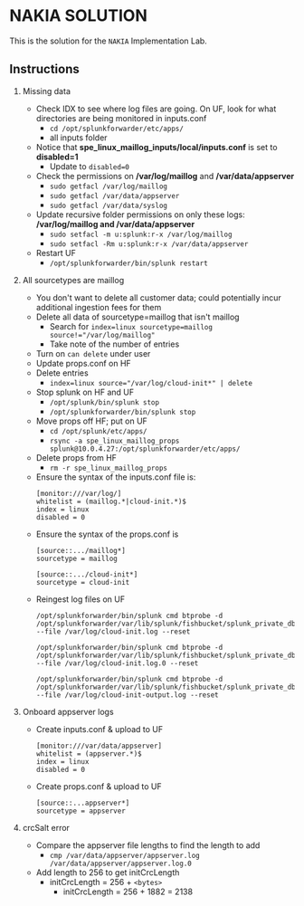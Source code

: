 # NAKIA SOLUTION

This is the solution for the `NAKIA` Implementation Lab.

## Instructions

1. Missing data
    - Check IDX to see where log files are going. On UF, look for what directories are being monitored in inputs.conf
        - `cd /opt/splunkforwarder/etc/apps/`
        - all inputs folder
    - Notice that **spe_linux_maillog_inputs/local/inputs.conf** is set to **disabled=1**
        - Update to `disabled=0`
    - Check the permissions on **/var/log/maillog** and **/var/data/appserver**
        - `sudo getfacl /var/log/maillog`
        - `sudo getfacl /var/data/appserver`
        - `sudo getfacl /var/data/syslog`
    - Update recursive folder permissions on only these logs: **/var/log/maillog and /var/data/appserver**
        - `sudo setfacl -m u:splunk:r-x /var/log/maillog`
        - `sudo setfacl -Rm u:splunk:r-x /var/data/appserver`
    - Restart UF
        - `/opt/splunkforwarder/bin/splunk restart`

1. All sourcetypes are maillog 

    - You don't want to delete all customer data; could potentially incur additional ingestion fees for them
    - Delete all data of sourcetype=maillog that isn't maillog
        - Search for `index=linux sourcetype=maillog source!="/var/log/maillog"`
        - Take note of the number of entries
    - Turn on `can delete` under user
    - Update props.conf on HF
    - Delete entries
        - `index=linux source="/var/log/cloud-init*" | delete`
    - Stop splunk on HF and UF
        - `/opt/splunk/bin/splunk stop`
        - `/opt/splunkforwarder/bin/splunk stop`
    - Move props off HF; put on UF
        - `cd /opt/splunk/etc/apps/`
        - `rsync -a spe_linux_maillog_props splunk@10.0.4.27:/opt/splunkforwarder/etc/apps/`
    - Delete props from HF
        - `rm -r spe_linux_maillog_props`
    - Ensure the syntax of the inputs.conf file is:
        ```
        [monitor:///var/log/]
        whitelist = (maillog.*|cloud-init.*)$
        index = linux
        disabled = 0
        ```
    - Ensure the syntax of the props.conf is 
        ```
        [source::.../maillog*]
        sourcetype = maillog

        [source::.../cloud-init*]
        sourcetype = cloud-init
        ```
    - Reingest log files on UF
        ```
        /opt/splunkforwarder/bin/splunk cmd btprobe -d /opt/splunkforwarder/var/lib/splunk/fishbucket/splunk_private_db --file /var/log/cloud-init.log --reset

        /opt/splunkforwarder/bin/splunk cmd btprobe -d /opt/splunkforwarder/var/lib/splunk/fishbucket/splunk_private_db --file /var/log/cloud-init.log.0 --reset

        /opt/splunkforwarder/bin/splunk cmd btprobe -d /opt/splunkforwarder/var/lib/splunk/fishbucket/splunk_private_db --file /var/log/cloud-init-output.log --reset
        ```

1. Onboard appserver logs

    - Create inputs.conf & upload to UF
        ```
        [monitor:///var/data/appserver]
        whitelist = (appserver.*)$
        index = linux
        disabled = 0
        ```
    - Create props.conf & upload to UF
        ```
        [source::...appserver*]
        sourcetype = appserver
        ```

1. crcSalt error

    - Compare the appserver file lengths to find the length to add
        - `cmp /var/data/appserver/appserver.log /var/data/appserver/appserver.log.0`
    - Add length to 256 to get initCrcLength
        - initCrcLength = 256 + `<bytes>` 
            - initCrcLength = 256 + 1882 = 2138